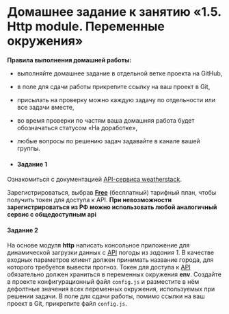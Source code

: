 # Домашнее задание к занятию «1.5. Http module. Переменные окружения» 

**Правила выполнения домашней работы:** 

* выполняйте домашнее задание в отдельной ветке проекта на GitHub,
* в поле для сдачи работы прикрепите ссылку на ваш проект в Git,
* присылать на проверку можно каждую задачу по отдельности или все задачи вместе,
* во время проверки по частям ваша домашняя работа будет обозначаться статусом «На доработке»,
* любые вопросы по решению задач задавайте в канале вашей группы.

* #### Задание 1

Ознакомиться с документацией [API-сервиса weatherstack](https://weatherstack.com/documentation). 

Зарегистрироваться, выбрав [**Free**](https://weatherstack.com/signup/free) (бесплатный) тарифный план, чтобы получить токен для доступа к API. **При невозможности зарегистрироваться из РФ можно использовать любой аналогичный сервис с общедоступным api** 

#### Задание 2 

На основе модуля **http** написать консольное приложение для динамической загрузки данных с [API](https://weatherstack.com/) погоды из *задания 1*. В качестве входных параметров клиент должен принимать название города, для которого требуется вывести прогноз. Токен для доступа к [API](https://weatherstack.com/) обязательно должен храниться в переменных окружения **env**. Создайте в проекте конфигурационный файл `config.js` и разместите в нём дефолтные значения всех переменных окружения, используемых при решении задачи. В поле для сдачи работы, помимо ссылки на ваш проект в Git, прикрепите файл `config.js`.

